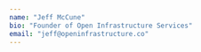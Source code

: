 ```yaml
---
name: "Jeff McCune"
bio: "Founder of Open Infrastructure Services"
email: "jeff@openinfrastructure.co"
---
```

